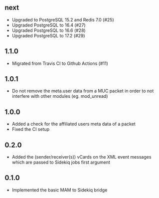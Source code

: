 ## next

* Upgraded to PostgreSQL 15.2 and Redis 7.0 (#25)
* Upgraded PostgreSQL to 16.4 (#27)
* Upgraded PostgreSQL to 16.6 (#28)
* Upgraded PostgreSQL to 17.2 (#29)

## 1.1.0

* Migrated from Travis CI to Github Actions (#11)

## 1.0.1

* Do not remove the meta.user data from a MUC packet in order to not interfere
  with other modules (eg. mod_unread)

## 1.0.0

* Added a check for the affiliated users meta data of a packet
* Fixed the CI setup

## 0.2.0

* Added the (sender/receiver(s)) vCards on the XML event messages
  which are passed to Sidekiq jobs first argument

## 0.1.0

* Implemented the basic MAM to Sidekiq bridge
